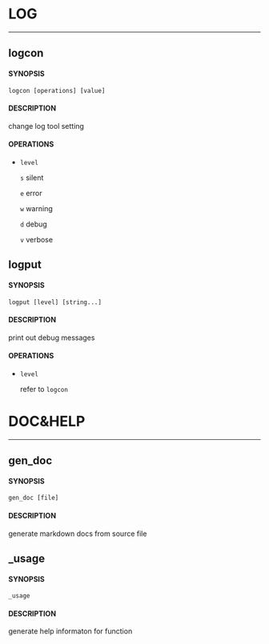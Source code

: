 # LOG
---------

## logcon

#### SYNOPSIS
  `logcon [operations] [value]`

#### DESCRIPTION
  change log tool setting

#### OPERATIONS
- `level`

    `s`  silent

    `e`  error

    `w`  warning

    `d`  debug

    `v`  verbose

## logput

#### SYNOPSIS
  `logput [level] [string...]`

#### DESCRIPTION
  print out debug messages

#### OPERATIONS
- `level`

    refer to `logcon`

# DOC&HELP
---------

## gen_doc

#### SYNOPSIS
  `gen_doc [file]`

#### DESCRIPTION
  generate markdown docs from source file

## _usage

#### SYNOPSIS
  `_usage`

#### DESCRIPTION
  generate help informaton for function

